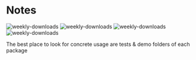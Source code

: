 # Notes
![weekly-downloads](https://badgen.net/npm/v/@matechs/uuid)
![weekly-downloads](https://badgen.net/npm/dw/@matechs/uuid)
![weekly-downloads](https://badgen.net/npm/dm/@matechs/uuid)
![weekly-downloads](https://badgen.net/npm/dy/@matechs/uuid)

The best place to look for concrete usage are tests & demo folders of each package